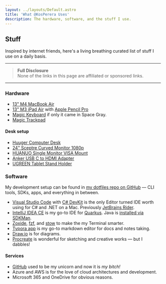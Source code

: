 ```yaml
---
layout: ../layouts/Default.astro
title: 'What @KosPerera Uses'
description: The hardware, software, and the stuff I use.
---
```


## Stuff

Inspired by internet friends, here's a living breathing curated list of stuff I use on a daily basis.

---

> **Full Disclosure**<br>None of the links in this page are affiliated or sponsored links.

---

### Hardware

- [13" M4 MacBook Air](https://www.amazon.com/dp/B0DZD9S5GC)
- [13" M3 iPad Air](https://www.amazon.com/Apple-13-inch-Intelligence-Display-All-Day/dp/B0DZ76QBLQ) with [Apple Pencil Pro](https://www.amazon.com/dp/B0D3J71RM7?ref=ods_ucc_kindle_B0D3J71RM7)
- [Magic Keyboard](https://www.amazon.com/Apple-Magic-Keyboard-US-English/dp/B09BRDXB7N) if only it came in Space Gray.
- [Magic Trackpad](https://www.amazon.com/Apple-Magic-Trackpad-Multi-Touch-Surface/dp/B09BRG3MZ2)



#### Desk setup

- [Huuger Computer Desk](https://www.amazon.com/dp/B0BVQHSY2W)
- [24" Sceptre Curved Monitor 1080p](https://www.amazon.com/dp/B07KXSR99Y)
- [HUANUO Single Monitor VISA Mount](https://www.amazon.com/dp/B0BGWQFX56)
- [Anker USB C to HDMI Adapter](https://www.amazon.com/dp/B07THJGZ9Z)
- [UGREEN Tablet Stand Holder](https://www.amazon.com/dp/B09P87NBYS)



### Software

My development setup can be found in [my dotfiles repo on GitHub](https://github.com/kosperera/dotfiles) — CLI tools, SDKs, apps, and everything in between.

- [Visual Studio Code](https://code.visualstudio.com) with [C# DevKit](https://marketplace.visualstudio.com/items?itemName=ms-dotnettools.csdevkit) is the only Editor turned IDE worth using for C# and .NET on a Mac. Previously [JetBrains Rider](https://www.jetbrains.com/rider/).
- [IntelliJ IDEA CE](https://www.jetbrains.com/idea/) is my go-to IDE for [Quarkus](https://github.com/kosperera/skol-resthooks-try-quarkus). Java is [installed via SDKMan](https://github.com/kosperera/dotfiles/blob/main/install).
- [Zoxide](https://github.com/ajeetdsouza/zoxide#readme-ov-file), [fzf](https://github.com/junegunn/fzf#readme-ov-file), and [stow](https://www.gnu.org/software/stow/) to make the my Terminal smarter.
- [Typora app](https://typora.io) is my go-to markdown editor for docs and notes taking.
- [Draw.io](https://www.drawio.com) is for diagrams.
- [Procreate](https://procreate.com/procreate) is wonderful for sketching and creative works — but I dabbles!



#### Services

- [GitHub](https://github.com/kosperera) used to be my unicorn and now it is *my bitch!*
- Azure and AWS is for the love of cloud architectures and development.
- Microsoft 365 and OneDrive for obvious reasons.
